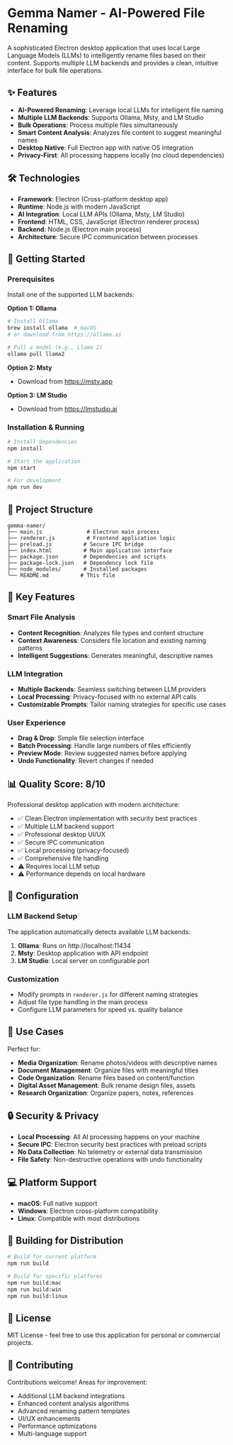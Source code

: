 # Gemma Namer - AI-Powered File Renaming

A sophisticated Electron desktop application that uses local Large Language Models (LLMs) to intelligently rename files based on their content. Supports multiple LLM backends and provides a clean, intuitive interface for bulk file operations.

## ✨ Features

- **AI-Powered Renaming**: Leverage local LLMs for intelligent file naming
- **Multiple LLM Backends**: Supports Ollama, Msty, and LM Studio
- **Bulk Operations**: Process multiple files simultaneously
- **Smart Content Analysis**: Analyzes file content to suggest meaningful names
- **Desktop Native**: Full Electron app with native OS integration
- **Privacy-First**: All processing happens locally (no cloud dependencies)

## 🛠️ Technologies

- **Framework**: Electron (Cross-platform desktop app)
- **Runtime**: Node.js with modern JavaScript
- **AI Integration**: Local LLM APIs (Ollama, Msty, LM Studio)
- **Frontend**: HTML, CSS, JavaScript (Electron renderer process)
- **Backend**: Node.js (Electron main process)
- **Architecture**: Secure IPC communication between processes

## 🚀 Getting Started

### Prerequisites

Install one of the supported LLM backends:

**Option 1: Ollama**
```bash
# Install Ollama
brew install ollama  # macOS
# or download from https://ollama.ai

# Pull a model (e.g., Llama 2)
ollama pull llama2
```

**Option 2: Msty**
- Download from https://msty.app

**Option 3: LM Studio**
- Download from https://lmstudio.ai

### Installation & Running

```bash
# Install dependencies
npm install

# Start the application
npm start

# For development
npm run dev
```

## 📁 Project Structure

```
gemma-namer/
├── main.js              # Electron main process
├── renderer.js          # Frontend application logic
├── preload.js          # Secure IPC bridge
├── index.html          # Main application interface
├── package.json        # Dependencies and scripts
├── package-lock.json   # Dependency lock file
├── node_modules/       # Installed packages
└── README.md          # This file
```

## 🎯 Key Features

### Smart File Analysis
- **Content Recognition**: Analyzes file types and content structure
- **Context Awareness**: Considers file location and existing naming patterns
- **Intelligent Suggestions**: Generates meaningful, descriptive names

### LLM Integration
- **Multiple Backends**: Seamless switching between LLM providers
- **Local Processing**: Privacy-focused with no external API calls
- **Customizable Prompts**: Tailor naming strategies for specific use cases

### User Experience
- **Drag & Drop**: Simple file selection interface
- **Batch Processing**: Handle large numbers of files efficiently
- **Preview Mode**: Review suggested names before applying
- **Undo Functionality**: Revert changes if needed

## 📊 Quality Score: 8/10

Professional desktop application with modern architecture:
- ✅ Clean Electron implementation with security best practices
- ✅ Multiple LLM backend support
- ✅ Professional desktop UI/UX
- ✅ Secure IPC communication
- ✅ Local processing (privacy-focused)
- ✅ Comprehensive file handling
- ⚠️ Requires local LLM setup
- ⚠️ Performance depends on local hardware

## 🔧 Configuration

### LLM Backend Setup

The application automatically detects available LLM backends:

1. **Ollama**: Runs on http://localhost:11434
2. **Msty**: Desktop application with API endpoint
3. **LM Studio**: Local server on configurable port

### Customization

- Modify prompts in `renderer.js` for different naming strategies
- Adjust file type handling in the main process
- Configure LLM parameters for speed vs. quality balance

## 🎯 Use Cases

Perfect for:
- **Media Organization**: Rename photos/videos with descriptive names
- **Document Management**: Organize files with meaningful titles
- **Code Organization**: Rename files based on content/function
- **Digital Asset Management**: Bulk rename design files, assets
- **Research Organization**: Organize papers, notes, references

## 🔒 Security & Privacy

- **Local Processing**: All AI processing happens on your machine
- **Secure IPC**: Electron security best practices with preload scripts
- **No Data Collection**: No telemetry or external data transmission
- **File Safety**: Non-destructive operations with undo functionality

## 💻 Platform Support

- **macOS**: Full native support
- **Windows**: Electron cross-platform compatibility
- **Linux**: Compatible with most distributions

## 🚀 Building for Distribution

```bash
# Build for current platform
npm run build

# Build for specific platforms
npm run build:mac
npm run build:win
npm run build:linux
```

## 📝 License

MIT License - feel free to use this application for personal or commercial projects.

## 🤝 Contributing

Contributions welcome! Areas for improvement:
- Additional LLM backend integrations
- Enhanced content analysis algorithms
- Advanced renaming pattern templates
- UI/UX enhancements
- Performance optimizations
- Multi-language support
